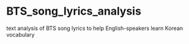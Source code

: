 # BTS_song_lyrics_analysis
text analysis of BTS song lyrics to help English-speakers learn Korean vocabulary
